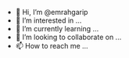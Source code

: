 - 👋 Hi, I’m @emrahgarip
- 👀 I’m interested in ...
- 🌱 I’m currently learning ...
- 💞️ I’m looking to collaborate on ...
- 📫 How to reach me ...

<!---
emrahgarip/emrahgarip is a ✨ special ✨ repository because its `README.md` (this file) appears on your GitHub profile.
You can click the Preview link to take a look at your changes.
--->

